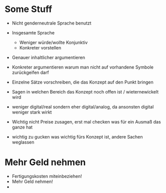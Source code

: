 # Some Stuff

- Nicht genderneutrale Sprache benutzt
- Insgesamte Sprache
	- Weniger würde/wollte Konjunktiv
	- Konkreter vorstellen

- Genauer inhaltlicher argumentieren
- Konkreter argumentieren warum man nicht auf vorhandene Symbole zurückgeifen darf
- Einzelne Sätze vorschreiben, die das Konzept auf den Punkt bringen
+ Sagen in welchen Bereich das Konzept noch offen ist / wieternewickelt wird
+ weniger digital/real sondern eher digital/analog, da ansonsten digital weniger stark wirkt

+ Wichtig nicht Preise zusagen, erst mal checken was für ein Ausmaß das ganze hat

- wichtig zu gucken was wichtig fürs Konzept ist, andere Sachen weglassen

# Mehr Geld nehmen
- Fertigungskosten miteinbeziehen!
- Mehr Geld nehmen!
- 

